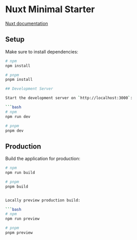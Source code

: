 # Nuxt Minimal Starter

[Nuxt documentation](https://nuxt.com/docs/getting-started/introduction)

## Setup

Make sure to install dependencies:

````bash
# npm
npm install

# pnpm
pnpm install

## Development Server

Start the development server on `http://localhost:3000`:

```bash
# npm
npm run dev

# pnpm
pnpm dev

````

## Production

Build the application for production:

````bash
# npm
npm run build

# pnpm
pnpm build


Locally preview production build:

```bash
# npm
npm run preview

# pnpm
pnpm preview
````
